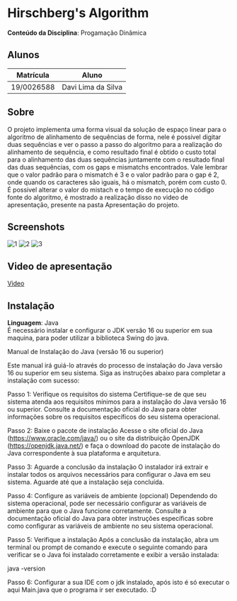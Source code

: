 # Hirschberg's Algorithm
**Conteúdo da Disciplina**: Progamação Dinâmica<br>

## Alunos
|Matrícula | Aluno |
| -- | -- |
| 19/0026588  |  Davi Lima da Silva |


## Sobre 
O projeto implementa uma forma visual da solução de espaço linear para o algoritmo de alinhamento de sequências de forma, nele é possivel digitar duas sequências e ver o passo a passo do algoritmo para a realização do alinhamento de sequência, e como resultado final é obtido o custo total para o alinhamento das duas sequências juntamente com o resultado final das duas sequências, com os gaps e mismatchs encontrados. Vale lembrar que o valor padrão para o mismatch é 3 e o valor padrão para o gap é 2, onde quando os caracteres são iguais, há o mismatch, porém com custo 0. É possivel alterar o valor do mistach e o tempo de execução no código fonte do algoritmo, é mostrado a realização disso no video de apresentação, presente na pasta Apresentação do projeto. 

## Screenshots
![1](https://github.com/projeto-de-algoritmos/PD_Hirschberg-s-algorithm/assets/79341819/bb9242dc-1e0f-432b-b5f3-ca4c9358d7ec)
![2](https://github.com/projeto-de-algoritmos/PD_Hirschberg-s-algorithm/assets/79341819/6ade929a-9f37-4d03-b3b7-6cdfee5c3d7f)
![3](https://github.com/projeto-de-algoritmos/PD_Hirschberg-s-algorithm/assets/79341819/a6f22d1c-1274-424b-ab05-40a1b76f85c8)

## Video de apresentação

[Video](Apresentação)

## Instalação 
**Linguagem**: Java<br>
É necessário instalar e configurar o JDK versão 16 ou superior em sua maquina, para poder utilizar a biblioteca Swing do java.

Manual de Instalação do Java (versão 16 ou superior)

Este manual irá guiá-lo através do processo de instalação do Java versão 16 ou superior em seu sistema. Siga as instruções abaixo para completar a instalação com sucesso:

Passo 1: Verifique os requisitos do sistema
Certifique-se de que seu sistema atenda aos requisitos mínimos para a instalação do Java versão 16 ou superior. Consulte a documentação oficial do Java para obter informações sobre os requisitos específicos do seu sistema operacional.

Passo 2: Baixe o pacote de instalação
Acesse o site oficial do Java (https://www.oracle.com/java/) ou o site da distribuição OpenJDK (https://openjdk.java.net/) e faça o download do pacote de instalação do Java correspondente à sua plataforma e arquitetura.

Passo 3: Aguarde a conclusão da instalação
O instalador irá extrair e instalar todos os arquivos necessários para configurar o Java em seu sistema. Aguarde até que a instalação seja concluída.

Passo 4: Configure as variáveis de ambiente (opcional)
Dependendo do sistema operacional, pode ser necessário configurar as variáveis de ambiente para que o Java funcione corretamente. Consulte a documentação oficial do Java para obter instruções específicas sobre como configurar as variáveis de ambiente no seu sistema operacional.

Passo 5: Verifique a instalação
Após a conclusão da instalação, abra um terminal ou prompt de comando e execute o seguinte comando para verificar se o Java foi instalado corretamente e exibir a versão instalada:

java -version

Passo 6: Configurar a sua IDE com o jdk instalado, após isto é só executar o aqui Main.java que o programa ir ser executado. :D



